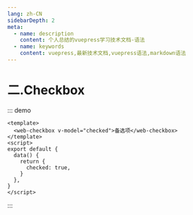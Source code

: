 ```yaml
---
lang: zh-CN
sidebarDepth: 2
meta:
  - name: description
    content: 个人总结的vuepress学习技术文档-语法
  - name: keywords
    content: vuepress,最新技术文档,vuepress语法,markdown语法
---
```


# 二.Checkbox

::: demo

```vue
<template>
  <web-checkbox v-model="checked">备选项</web-checkbox>
</template>
<script>
export default {
  data() {
    return {
      checked: true,
    }
  },
}
</script>
```

:::
